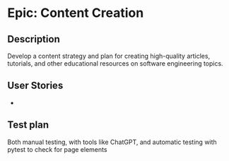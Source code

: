 # Epic: Content Creation
## Description
Develop a content strategy and plan for creating high-quality articles, tutorials, and other educational resources on software engineering topics.
## User Stories
* 

## Test plan
Both manual testing, with tools like ChatGPT, and automatic testing with pytest to check for page elements